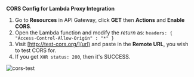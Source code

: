 **CORS Config for Lambda Proxy Integration**

1. Go to **Resources** in API Gateway, click **GET** then **Actions** and **Enable CORS**.
2. Open the Lambda function and modify the _return_ as: `headers: {
            "Access-Control-Allow-Origin" : "*"
        }`
3. Visit [http://test-cors.org/](url) and paste in the **Remote URL**, you wish to test CORS for.
4. If you get `XHR status: 200`, then it's SUCCESS.

![cors-test](https://user-images.githubusercontent.com/26769575/98079754-58e2fd80-1e9a-11eb-9ae0-06c28670f2fc.JPG)
